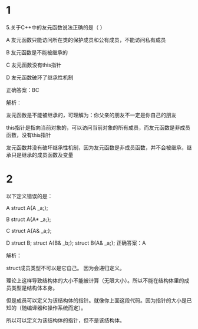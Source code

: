 # 1
5.关于C++中的友元函数说法正确的是（      ）

A 友元函数只能访问所在类的保护成员和公有成员，不能访问私有成员

B 友元函数是不能被继承的

C 友元函数没有this指针

D 友元函数破环了继承性机制

正确答案：BC

解析：

友元函数是不能被继承的，可理解为：你父亲的朋友不一定是你自己的朋友 
 
this指针是指向当前对象的，可以访问当前对象的所有成员，而友元函数是非成员函数，没有this指针 
 
友元函数并没有破坏继承性机制，因为友元函数是非成员函数，并不会被继承，继承只是继承的成员函数及变量 
 
# 2

以下定义错误的是：

A struct A{A _a;};

B struct A{A* _a;};

C struct A{A& _a;};

D struct B; struct A{B& _b;}; struct B{A& _a;};
正确答案：A

解析：

struct成员类型不可以是它自己。 因为会递归定义。 

理论上这样导致结构体的大小不能被计算（无限大小）。所以不能在结构体里的成员类型是结构体本身。 

但是成员可以定义为该结构体的指针。就像你上面这段代码。因为指针的大小是已知的（随编译器和操作系统而定）。 

所以可以定义为该结构体的指针，但不是该结构体。
